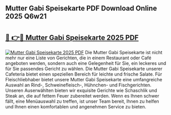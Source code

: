 ## Mutter Gabi Speisekarte PDF Download Online 2025 Q6w21

# <h2><a href="http://gc84yug.nevu.top/?p=Mutter+Gabi+Speisekarte">🔗 👉🔴 Mutter Gabi Speisekarte 2025 PDF</a></h2>

[![Mutter Gabi Speisekarte 2025 PDF](https://i.imgur.com/dBaPXMq.png)](http://gc84yug.nevu.top/?p=Mutter+Gabi+Speisekarte)
Die Mutter Gabi Speisekarte ist nicht mehr nur eine Liste von Gerichten, die in einem Restaurant oder Café angeboten werden, sondern auch eine Gelegenheit für Sie, ein leckeres und für Sie passendes Gericht zu wählen. Die Mutter Gabi Speisekarte unserer Cafeteria bietet einen speziellen Bereich für leichte und frische Salate. Für Fleischliebhaber bietet unsere Mutter Gabi Speisekarte eine umfangreiche Auswahl an Rind-, Schweinefleisch-, Hühnchen- und Fischgerichten. Unseren Auserwählten bieten wir exquisite Gerichte wie Schaschlik und Steak an, die auf fettem Feuer zubereitet werden. Wenn es Ihnen schwer fällt, eine Menüauswahl zu treffen, ist unser Team bereit, Ihnen zu helfen und Ihnen einen komfortablen und angenehmen Service zu bieten.
